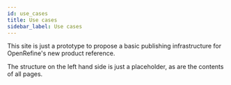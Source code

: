 ```yaml
---
id: use_cases
title: Use cases
sidebar_label: Use cases
---
```


This site is just a prototype to propose a basic publishing infrastructure for OpenRefine's new product reference.

The structure on the left hand side is just a placeholder, as are the contents of all pages.
